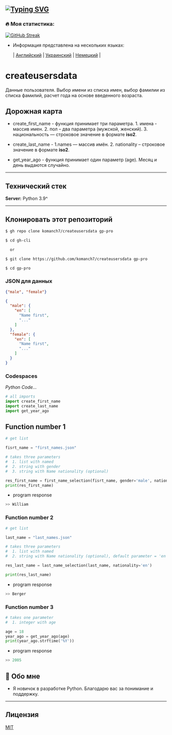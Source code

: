 [![Typing SVG](https://readme-typing-svg.herokuapp.com?color=%2336BCF7&lines=СОЗДАНИЕ+ПОЛЬЗОВАТЕЛЬСКИХ+ДАННЫХ)](https://github.com/komanch7/createusersdata)
---

### 🔥 Моя статистика:
[![GitHub Streak](https://github-readme-streak-stats.herokuapp.com/?user=komanch7&theme=dark&background=0d1117)](https://github.com/komanch7/createusersdata/pulse)

- Информация представлена на нескольких языках:
    
    | [Английский](https://github.com/komanch7/createusersdata/blob/main/README.md) |
    [Украинский](https://github.com/komanch7/createusersdata/blob/main/docs/README_UA.md) |
    [Немецкий](https://github.com/komanch7/createusersdata/blob/main/docs/README_DE.md) |

# createusersdata
Данные пользователя. Выбор имени из списка имен, выбор фамилии из списка фамилий, расчет года на основе введенного возраста.

## Дорожная карта
- create_first_name - функция принимает три параметра. 1. имена - массив имен. 2. пол – два параметра (мужской, женский). 3. национальность — строковое значение в формате __iso2__.

- create_last_name - 1.names — массив имён. 2. nationality – строковое значение в формате __iso2__.

- get_year_ago - функция принимает один параметр (age). Месяц и день выдаются случайно.

---
## Технический стек

**Server:** Python 3.9^

---

## Клонировать этот репозиторий

```sh
$ gh repo clone komanch7/createusersdata gp-pro

$ cd gh-cli

  or

$ git clone https://github.com/komanch7/createusersdata gp-pro

$ cd gp-pro
```



### JSON для данных
```json
{"male", "female"}
```
```json
{
  "male": {
    "en": [
      "Name first",
      "..."
    ]
  },
  "female": {
    "en": [
      "Name first",
      "..."
    ]
  }
}
```

### Codespaces
_Python Code..._
```python
# all imports
import create_first_name
import create_last_name
import get_year_ago
```
## Function number 1
```python
# get list

fisrt_name = "first_names.json"

# takes three parameters
#  1. list with named
#  2. string with gender
#  3. string with Name nationality (optional)

res_first_name = first_name_selection(fisrt_name, gender='male', nationality='us')
print(res_first_name)
```
- program response
```python
>> William
```
### Function number 2
```python
# get list

last_name = "last_names.json"

# takes three parameters
#  1. list with named
#  2. string with Name nationality (optional), default parameter = 'en'

res_last_name = last_name_selection(last_name, nationality='en')

print(res_last_name)
```
- program response
```python
>> Berger
```
### Function number 3
```python
# takes one parameter
#  1. integer with age

age = 18
year_ago = get_year_ago(age)
print(year_ago.strftime('%Y'))
```
- program response
```python
>> 2005
```

## 🚀 Обо мне
- Я новичок в разработке Python. Благодарю вас за понимание и поддержку.
---

## Лицензия
[MIT](https://github.com/komanch7/createusersdata/LICENSE)
